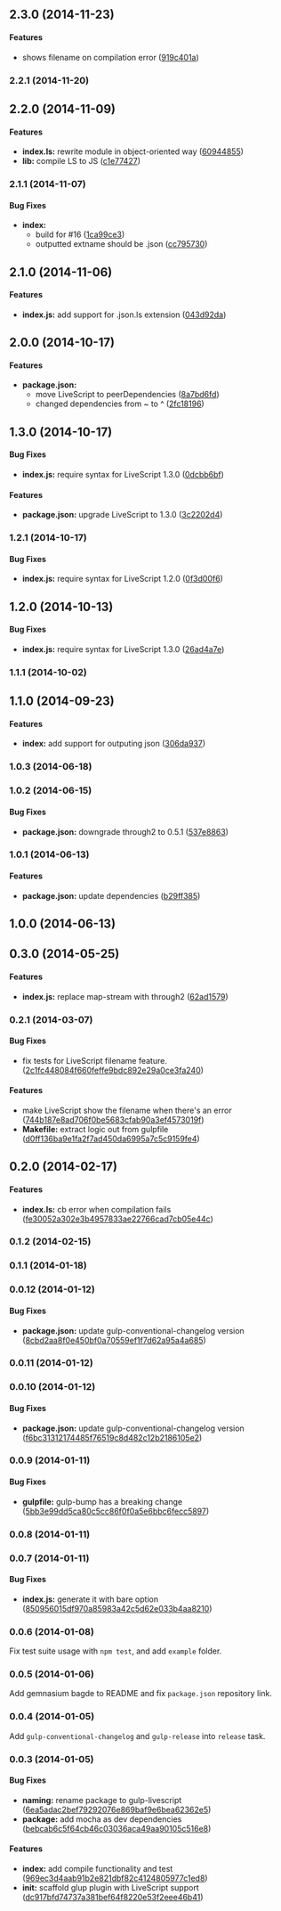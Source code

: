 ## 2.3.0 (2014-11-23)


#### Features

* shows filename on compilation error ([919c401a](https://github.com/tomchentw/gulp-livescript/commit/919c401ae3525a4fe26be71b10304a949530558f))


### 2.2.1 (2014-11-20)


## 2.2.0 (2014-11-09)


#### Features

* **index.ls:** rewrite module in object-oriented way ([60944855](https://github.com/tomchentw/gulp-livescript/commit/60944855a2eff3548577178beec057011de0dd9e))
* **lib:** compile LS to JS ([c1e77427](https://github.com/tomchentw/gulp-livescript/commit/c1e77427ffcc376f7b80859ee0e3b05b869b93cb))


### 2.1.1 (2014-11-07)


#### Bug Fixes

* **index:**
  * build for #16 ([1ca99ce3](https://github.com/tomchentw/gulp-livescript/commit/1ca99ce3bb8296ae59ae63bc08da2690c8d6bf19))
  * outputted extname should be .json ([cc795730](https://github.com/tomchentw/gulp-livescript/commit/cc795730d65f3a5ab8ed91d80140d892efcbcb62))


## 2.1.0 (2014-11-06)


#### Features

* **index.js:** add support for .json.ls extension ([043d92da](https://github.com/tomchentw/gulp-livescript/commit/043d92da728fa90adb29909557db3c4cd69802a8))


## 2.0.0 (2014-10-17)


#### Features

* **package.json:**
  * move LiveScript to peerDependencies ([8a7bd6fd](https://github.com/tomchentw/gulp-livescript/commit/8a7bd6fd64aa7817cbe49a5560ff67ec268b1d90))
  * changed dependencies from ~ to ^ ([2fc18196](https://github.com/tomchentw/gulp-livescript/commit/2fc1819697740537a56bb05f2f5e6285668edeed))


## 1.3.0 (2014-10-17)


#### Bug Fixes

* **index.js:** require syntax for LiveScript 1.3.0 ([0dcbb6bf](https://github.com/tomchentw/gulp-livescript/commit/0dcbb6bfcc118d505d586a7474609efd1cb4f48e))


#### Features

* **package.json:** upgrade LiveScript to 1.3.0 ([3c2202d4](https://github.com/tomchentw/gulp-livescript/commit/3c2202d42b928dd79586debdc4f31340dd022266))


### 1.2.1 (2014-10-17)


#### Bug Fixes

* **index.js:** require syntax for LiveScript 1.2.0 ([0f3d00f6](https://github.com/tomchentw/gulp-livescript/commit/0f3d00f685d2365c15beca5cae52f7cb24616c4d))


## 1.2.0 (2014-10-13)


#### Bug Fixes

* **index.js:** require syntax for LiveScript 1.3.0 ([26ad4a7e](https://github.com/tomchentw/gulp-livescript/commit/26ad4a7e794a5d7d833d132e88ac400b379b2147))


### 1.1.1 (2014-10-02)


## 1.1.0 (2014-09-23)


#### Features

* **index:** add support for outputing json ([306da937](https://github.com/tomchentw/gulp-livescript/commit/306da9373568cf52fe48ca1c2777f03caa573417))


### 1.0.3 (2014-06-18)


### 1.0.2 (2014-06-15)


#### Bug Fixes

* **package.json:** downgrade through2 to 0.5.1 ([537e8863](https://github.com/tomchentw/gulp-livescript/commit/537e88631c938226fe3256769fb83bb850f13518))


### 1.0.1 (2014-06-13)


#### Features

* **package.json:** update dependencies ([b29ff385](https://github.com/tomchentw/gulp-livescript/commit/b29ff385b704fd7841cfd10e07bc2a3de2308292))


## 1.0.0 (2014-06-13)


<a name="0.3.0"></a>
## 0.3.0 (2014-05-25)


#### Features

* **index.js:** replace map-stream with through2 ([62ad1579](https://github.com/tomchentw/gulp-livescript/commit/62ad1579f393c3f4a0e4b0cdb15be2270e8e6fd6))


<a name="0.2.1"></a>
### 0.2.1 (2014-03-07)


#### Bug Fixes

* fix tests for LiveScript filename feature. ([2c1fc448084f660feffe9bdc892e29a0ce3fa240](https://github.com/tomchentw/gulp-livescript/commit/2c1fc448084f660feffe9bdc892e29a0ce3fa240))


#### Features

* make LiveScript show the filename when there's an error ([744b187e8ad706f0be5683cfab90a3ef4573019f](https://github.com/tomchentw/gulp-livescript/commit/744b187e8ad706f0be5683cfab90a3ef4573019f))
* **Makefile:** extract logic out from gulpfile ([d0ff136ba9e1fa2f7ad450da6995a7c5c9159fe4](https://github.com/tomchentw/gulp-livescript/commit/d0ff136ba9e1fa2f7ad450da6995a7c5c9159fe4))


<a name="0.2.0"></a>
## 0.2.0 (2014-02-17)


#### Features

* **index.ls:** cb error when compilation fails ([fe30052a302e3b4957833ae22766cad7cb05e44c](https://github.com/tomchentw/gulp-livescript/commit/fe30052a302e3b4957833ae22766cad7cb05e44c))


<a name="0.1.2"></a>
### 0.1.2 (2014-02-15)


<a name="0.1.1"></a>
### 0.1.1 (2014-01-18)


<a name="0.0.12"></a>
### 0.0.12 (2014-01-12)


#### Bug Fixes

* **package.json:** update gulp-conventional-changelog version ([8cbd2aa8f0e450bf0a70559ef1f7d62a95a4a685](https://github.com/tomchentw/gulp-livescript/commit/8cbd2aa8f0e450bf0a70559ef1f7d62a95a4a685))


<a name="0.0.11"></a>
### 0.0.11 (2014-01-12)


<a name="0.0.10"></a>
### 0.0.10 (2014-01-12)


#### Bug Fixes

* **package.json:** update gulp-conventional-changelog version ([f6bc31312174485f76519c8d482c12b2186105e2](https://github.com/tomchentw/gulp-livescript/commit/f6bc31312174485f76519c8d482c12b2186105e2))


<a name="0.0.9"></a>
### 0.0.9 (2014-01-11)


#### Bug Fixes

* **gulpfile:** gulp-bump has a breaking change ([5bb3e99dd5ca80c5cc86f0f0a5e6bbc6fecc5897](https://github.com/tomchentw/gulp-livescript/commit/5bb3e99dd5ca80c5cc86f0f0a5e6bbc6fecc5897))


<a name="0.0.8"></a>
### 0.0.8 (2014-01-11)


<a name="0.0.7"></a>
### 0.0.7 (2014-01-11)


#### Bug Fixes

* **index.js:** generate it with bare option ([850956015df970a85983a42c5d62e033b4aa8210](https://github.com/tomchentw/gulp-livescript/commit/850956015df970a85983a42c5d62e033b4aa8210))


<a name="0.0.6"></a>
### 0.0.6 (2014-01-08)

Fix test suite usage with `npm test`, and add `example` folder.


<a name="0.0.5"></a>
### 0.0.5 (2014-01-06)

Add gemnasium bagde to README and fix `package.json` repository link.


<a name="0.0.4"></a>
### 0.0.4 (2014-01-05)

Add `gulp-conventional-changelog` and `gulp-release` into `release` task.


<a name="0.0.3"></a>
### 0.0.3 (2014-01-05)


#### Bug Fixes

* **naming:** rename package to gulp-livescript ([6ea5adac2bef79292076e869baf9e6bea62362e5](https://github.com/tomchentw/gulp-livescript/commit/6ea5adac2bef79292076e869baf9e6bea62362e5))
* **package:** add mocha as dev dependencies ([bebcab6c5f64cb46c03036aca49aa90105c516e8](https://github.com/tomchentw/gulp-livescript/commit/bebcab6c5f64cb46c03036aca49aa90105c516e8))


#### Features

* **index:** add compile functionality and test ([969ec3d4aab91b2e821dbf82c4124805977c1ed8](https://github.com/tomchentw/gulp-livescript/commit/969ec3d4aab91b2e821dbf82c4124805977c1ed8))
* **init:** scaffold glup plugin with LiveScript support ([dc917bfd74737a381bef64f8220e53f2eee46b41](https://github.com/tomchentw/gulp-livescript/commit/dc917bfd74737a381bef64f8220e53f2eee46b41))


